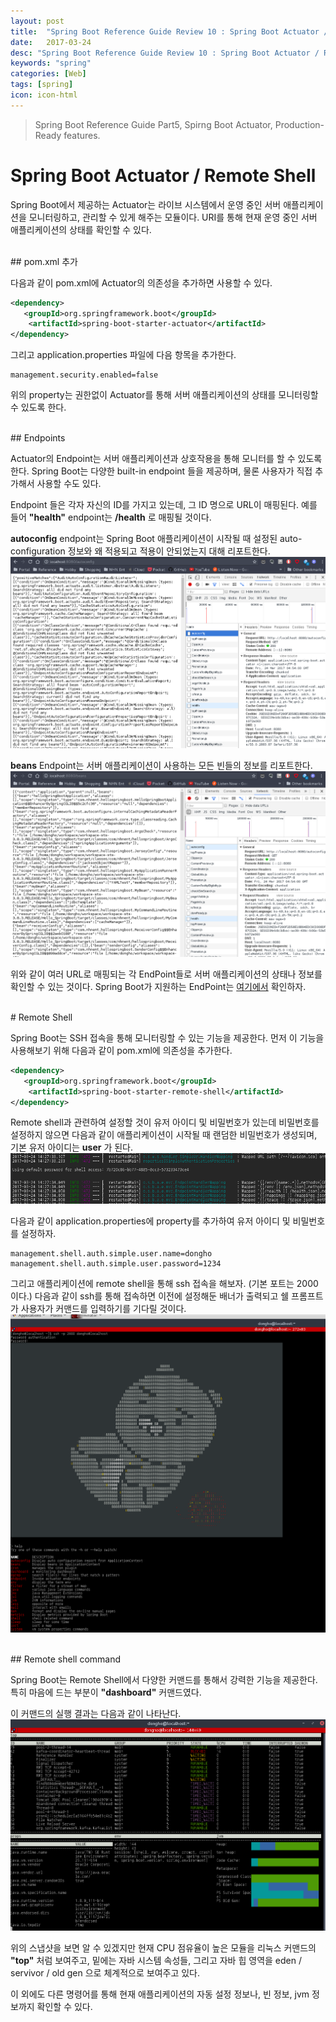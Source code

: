 ```yaml
---
layout: post
title:  "Spring Boot Reference Guide Review 10 : Spring Boot Actuator / Remote Shell"
date:   2017-03-24
desc: "Spring Boot Reference Guide Review 10 : Spring Boot Actuator / Remote Shell"
keywords: "spring"
categories: [Web]
tags: [spring]
icon: icon-html
---
```


> Spring Boot Reference Guide Part5, Spirng Boot Actuator, Production-Ready features.

# Spring Boot Actuator / Remote Shell

Spring Boot에서 제공하는 Actuator는 라이브 시스템에서 운영 중인 서버 애플리케이션을 모니터링하고, 관리할 수 있게 해주는 모듈이다. URI를 통해 현재 운영 중인 서버 애플리케이션의 상태를 확인할 수 있다.

<br>
## pom.xml 추가

다음과 같이 pom.xml에 Actuator의 의존성을 추가하면 사용할 수 있다.
~~~xml
<dependency>
   <groupId>org.springframework.boot</groupId>
    <artifactId>spring-boot-starter-actuator</artifactId>
</dependency>
~~~

그리고 application.properties 파일에 다음 항목을 추가한다.
~~~
management.security.enabled=false
~~~
위의 property는 권한없이 Actuator를 통해 서버 애플리케이션의 상태를 모니터링할 수 있도록 한다.

<br>
## Endpoints

Actuator의 Endpoint는 서버 애플리케이션과 상호작용을 통해 모니터를 할 수 있도록 한다.
Spring Boot는 다양한 built-in endpoint 들을 제공하며, 물론 사용자가 직접 추가해서 사용할 수도 있다.

Endpoint 들은 각자 자신의 ID를 가지고 있는데, 그 ID 명으로 URL이 매핑된다. 예를 들어 **"health"** endpoint는 **/health** 로 매핑될 것이다.

**autoconfig** endpoint는 Spring Boot 애플리케이션이 시작될 때 설정된 auto-configuration 정보와 왜 적용되고 적용이 안되었는지 대해 리포트한다.
<br>
![01.png](/static/assets/img/blog/web/2017-03-24-spring_boot_features_10/01.png)


**beans** Endpoint는 서버 애플리케이션이 사용하는 모든 빈들의 정보를 리포트한다.
![02.png](/static/assets/img/blog/web/2017-03-24-spring_boot_features_10/02.png)

위와 같이 여러 URL로 매핑되는 각 EndPoint들로 서버 애플리케이션의 상태나 정보를 확인할 수 있는 것이다.
Spring Boot가 지원하는 EndPoint는 [여기에서][spring_boot_endpoint] 확인하자.

<br>
# Remote Shell

Spring Boot는 SSH 접속을 통해 모니터링할 수 있는 기능을 제공한다.
먼저 이 기능을 사용해보기 위해 다음과 같이 pom.xml에 의존성을 추가한다.
~~~xml
<dependency>
   <groupId>org.springframework.boot</groupId>
    <artifactId>spring-boot-starter-remote-shell</artifactId>
</dependency>
~~~

Remote shell과 관련하여 설정할 것이 유저 아이디 및 비밀번호가 있는데 비밀번호를 설정하지 않으면 다음과 같이 애플리케이션이 시작될 때 랜덤한 비밀번호가 생성되며, 기본 유저 아이디는 **user** 가 된다.
<br>
![03.png](/static/assets/img/blog/web/2017-03-24-spring_boot_features_10/03.png)

다음과 같이 application.properties에 property를 추가하여 유저 아이디 및 비밀번호를 설정하자.
~~~
management.shell.auth.simple.user.name=dongho
management.shell.auth.simple.user.password=1234
~~~

그리고 애플리케이션에 remote shell을 통해 ssh 접속을 해보자. (기본 포트는 2000 이다.)
다음과 같이 ssh를 통해 접속하면 이전에 설정해둔 배너가 출력되고 쉘 프롬프트가 사용자가 커맨드를 입력하기를 기다릴 것이다.
![04.png](/static/assets/img/blog/web/2017-03-24-spring_boot_features_10/04.png)

<br>
## Remote shell command

Spring Boot는 Remote Shell에서 다양한 커맨드를 통해서 강력한 기능을 제공한다.
특히 마음에 드는 부분이 **"dashboard"** 커맨드였다.

이 커맨드의 실행 결과는 다음과 같이 나타난다.
<br>
![05.png](/static/assets/img/blog/web/2017-03-24-spring_boot_features_10/05.png)

위의 스냅샷을 보면 알 수 있겠지만 현재 CPU 점유율이 높은 모듈을 리눅스 커맨드의 **"top"** 처럼 보여주고,
밑에는 자바 시스템 속성들, 그리고 자바 힙 영역을 eden / servivor / old gen 으로 체계적으로 보여주고 있다.

이 외에도 다른 명령어를 통해 현재 애플리케이션의 자동 설정 정보나, 빈 정보, jvm 정보까지 확인할 수 있다.

[spring_boot_endpoint]: https://docs.spring.io/spring-boot/docs/current-SNAPSHOT/reference/htmlsingle/#production-ready-endpoints
